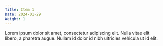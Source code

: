 ```yaml
---
Title: Item 1
Date: 2024-01-29
Weight: 1
---
```

Lorem ipsum dolor sit amet, consectetur adipiscing elit. Nulla vitae elit libero, a pharetra augue. Nullam id dolor id nibh ultricies vehicula ut id elit.